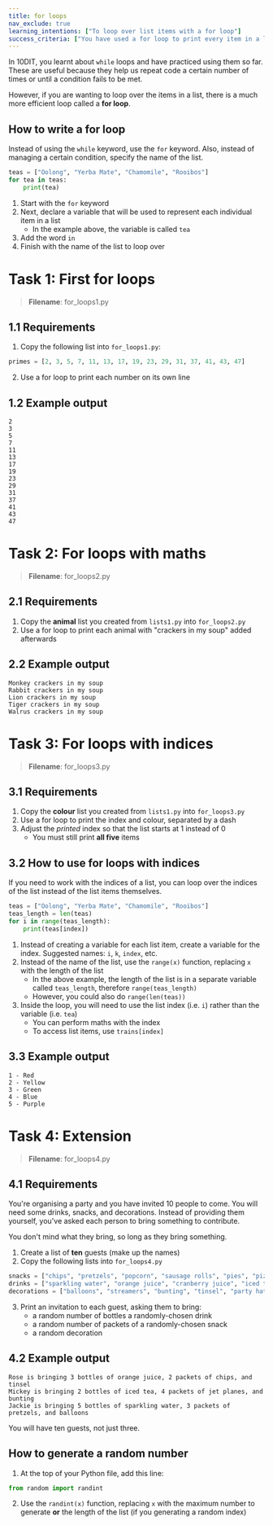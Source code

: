 ```yaml
---
title: for loops
nav_exclude: true
learning_intentions: ["To loop over list items with a for loop"]
success_criteria: ["You have used a for loop to print every item in a list, one at a time", "You have added some special logic to your loops to only print certain items"]
---
```


In 10DIT, you learnt about ``while`` loops and have practiced using them so far. These are useful because they help us repeat code a certain number of times or until a condition fails to be met.

However, if you are wanting to loop over the items in a list, there is a much more efficient loop called a **for loop**.

## How to write a for loop

Instead of using the ``while`` keyword, use the ``for`` keyword. Also, instead of managing a certain condition, specify the name of the list.

```python
teas = ["Oolong", "Yerba Mate", "Chamomile", "Rooibos"]
for tea in teas:
    print(tea)
```

1. Start with the ``for`` keyword
2. Next, declare a variable that will be used to represent each individual item in a list
    - In the example above, the variable is called ``tea``
3. Add the word ``in``
4. Finish with the name of the list to loop over

# Task 1: First for loops

> **Filename**: for_loops1.py

## 1.1 Requirements

1. Copy the following list into ``for_loops1.py``:

```python
primes = [2, 3, 5, 7, 11, 13, 17, 19, 23, 29, 31, 37, 41, 43, 47]
```

2. Use a for loop to print each number on its own line

## 1.2 Example output

```
2
3
5
7
11
13
17
19
23
29
31
37
41
43
47
```

# Task 2: For loops with maths

> **Filename**: for_loops2.py

## 2.1 Requirements

1. Copy the **animal** list you created from ``lists1.py`` into ``for_loops2.py``
2. Use a for loop to print each animal with "crackers in my soup" added afterwards

## 2.2 Example output

```
Monkey crackers in my soup
Rabbit crackers in my soup
Lion crackers in my soup
Tiger crackers in my soup
Walrus crackers in my soup
```

# Task 3: For loops with indices

> **Filename**: for_loops3.py

## 3.1 Requirements

1. Copy the **colour** list you created from ``lists1.py`` into ``for_loops3.py``
2. Use a for loop to print the index and colour, separated by a dash
3. Adjust the *printed* index so that the list starts at 1 instead of 0
   - You must still print **all five** items

## 3.2 How to use for loops with indices

If you need to work with the indices of a list, you can loop over the indices of the list instead of the list items themselves.

```python
teas = ["Oolong", "Yerba Mate", "Chamomile", "Rooibos"]
teas_length = len(teas)
for i in range(teas_length):
    print(teas[index])
```

1. Instead of creating a variable for each list item, create a variable for the index. Suggested names: ``i``, ``k``, ``index``, etc.
2. Instead of the name of the list, use the ``range(x)`` function, replacing ``x`` with the length of the list
    - In the above example, the length of the list is in a separate variable called ``teas_length``, therefore ``range(teas_length)``
    - However, you could also do ``range(len(teas))``
3. Inside the loop, you will need to use the list index (i.e. ``i``) rather than the variable (i.e. ``tea``)
    - You can perform maths with the index
    - To access list items, use ``trains[index]``

## 3.3 Example output

```
1 - Red
2 - Yellow
3 - Green
4 - Blue
5 - Purple
```

# Task 4: Extension

> **Filename**: for_loops4.py

## 4.1 Requirements

You're organising a party and you have invited 10 people to come. You will need some drinks, snacks, and decorations. Instead of providing them yourself, you've asked each person to bring something to contribute.

You don't mind what they bring, so long as they bring something.

1. Create a list of **ten** guests (make up the names)
2. Copy the following lists into ``for_loops4.py``

```python
snacks = ["chips", "pretzels", "popcorn", "sausage rolls", "pies", "pizzas", "jet planes", "milk bottles", "lollipops", "fruit jubes"]
drinks = ["sparkling water", "orange juice", "cranberry juice", "iced tea", "aloe drink"]
decorations = ["balloons", "streamers", "bunting", "tinsel", "party hats", "gift crackers", "baubles"]
```

3. Print an invitation to each guest, asking them to bring:
   - a random number of bottles a randomly-chosen drink
   - a random number of packets of a randomly-chosen snack
   - a random decoration

## 4.2 Example output

```
Rose is bringing 3 bottles of orange juice, 2 packets of chips, and tinsel
Mickey is bringing 2 bottles of iced tea, 4 packets of jet planes, and bunting
Jackie is bringing 5 bottles of sparkling water, 3 packets of pretzels, and balloons
```

You will have ten guests, not just three.

## How to generate a random number

1. At the top of your Python file, add this line:
```python
from random import randint
```
2. Use the ``randint(x)`` function, replacing ``x`` with the maximum number to generate **or** the length of the list (if you generating a random index)
